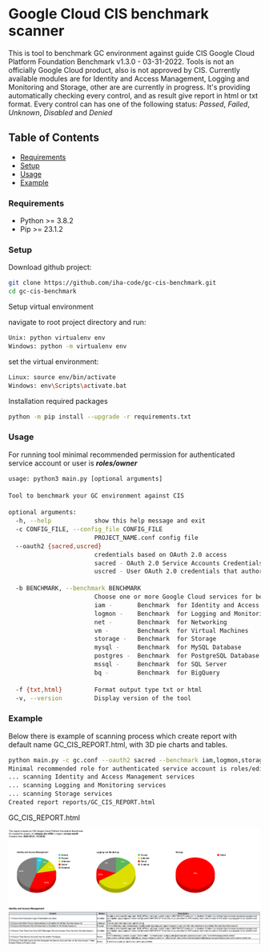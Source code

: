 # Google Cloud CIS benchmark scanner

This is tool to benchmark GC environment against guide CIS Google Cloud Platform Foundation Benchmark v1.3.0 - 03-31-2022.
Tools is not an officially Google Cloud product, also is not approved by CIS.
Currently available modules are for Identity and Access Management, Logging and Monitoring and Storage, other are are currently in progress. 
It's providing automatically checking every control, and as result give report in html or txt format. Every control can has one of the following status:
_Passed_, _Failed_, _Unknown_, _Disabled_ and _Denied_

## Table of Contents

- [Requirements](#requirements)
- [Setup](#setup)
- [Usage](#usage)
- [Example](#example)


### Requirements

* Python >= 3.8.2
* Pip >= 23.1.2

### Setup

Download github project:
```bash
git clone https://github.com/iha-code/gc-cis-benchmark.git
cd gc-cis-benchmark
```
Setup virtual environment 

navigate to root project directory and run: 

```bash
Unix: python virtualenv env
Windows: python -m virtualenv env
```

set the virtual environment:

```bash
Linux: source env/bin/activate
Windows: env\Scripts\activate.bat
```

Installation required packages
```bash
python -m pip install --upgrade -r requirements.txt
```


### Usage
For running tool minimal recommended permission for authenticated service account or user is **_roles/owner_**

```bash
usage: python3 main.py [optional arguments]

Tool to benchmark your GC environment against CIS

optional arguments:
  -h, --help            show this help message and exit
  -c CONFIG_FILE, --config_file CONFIG_FILE
                        PROJECT_NAME.conf config file
  --oauth2 {sacred,uscred}
                        credentials based on OAuth 2.0 access
                        sacred - OAuth 2.0 Service Accounts Credentials
                        uscred - User OAuth 2.0 credentials that authorize access to a user’s data

  -b BENCHMARK, --benchmark BENCHMARK
                        Choose one or more Google Cloud services for benchmark,
                        iam -       Benchmark  for Identity and Access Management
                        logmon -    Benchmark  for Logging and Monitoring
                        net -       Benchmark  for Networking
                        vm -        Benchmark  for Virtual Machines
                        storage -   Benchmark  for Storage
                        mysql -     Benchmark  for MySQL Database
                        postgres -  Benchmark  for PostgreSQL Database
                        mssql -     Benchmark  for SQL Server
                        bq -        Benchmark  for BigQuery

  -f {txt,html}         Format output type txt or html
  -v, --version         Display version of the tool
```

### Example
Below there is example of scanning process which create report with default name GC_CIS_REPORT.html, with 3D pie charts and tables. 
```bash
python main.py -c gc.conf --oauth2 sacred --benchmark iam,logmon,storage -f html
Minimal recommended role for authenticated service account is roles/editor
... scanning Identity and Access Management services
... scanning Logging and Monitoring services
... scanning Storage services
Created report reports/GC_CIS_REPORT.html
```
GC_CIS_REPORT.html

![HTML REPORT](report.png)

